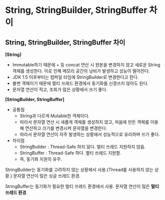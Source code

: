 # String, StringBuilder, StringBuffer 차이

## **String, StringBuilder, StringBuffer 차이**

**[String]**

- Immutable하기 때문에 + 등 concat 연산 시 원본을 변경하지 않고 새로운 String 객체를 생성한다. 이로 인해 메모리 공간의 낭비가 발생하고 성능이 떨어진다.
- JDK 1.5 이후부터는 컴파일 타임에 StringBuilder로 변경한다고 한다.
- 불변 객체이기 때문에 멀티 쓰레드 환경에서 동기화를 신경쓰지 않아도 된다.
- 문자열 연산이 적고, 조회가 많은 상황에서 쓰기 좋다.

**[StringBuilder, StringBuffer]**

- 공통점
  - String과 다르게 Mutable한 객체이다.
  - 따라서 문자열 연산 시 새롭게 객체를 생성하지 않고, 처음에 만든 객체를 이용해 연산하고 크기를 변경시켜 문자열을 변경한다.
  - 따라서 문자열 연산이 자주 발생하는 상황에서 성능적으로 유리하며 쓰기 좋다.
- 차이점
  - StringBuilder : Thread-Safe 하지 않다. 멀티 쓰레드 지원하지 않음.
  - StringBuffer : Thread-Safe 하다. 멀티 쓰레드 지원함.
  - 즉, 동기화 지원의 유무.

StringBuilder는 동기화를 고려하지 않는 상황에서 사용.(Thread를 사용하지 않는 상황.) 문자열 연산이 많은 싱글 쓰레드 환경.

StringBuffer는 동기화가 필요한 멀티 쓰레드 환경에서 사용. 문자열 연산이 많은 **멀티 쓰레드 환경**.
